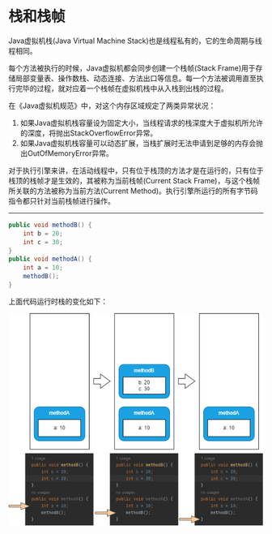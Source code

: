 # 栈和栈帧

Java虚拟机栈(Java Virtual Machine Stack)也是线程私有的，它的生命周期与线程相同。

每个方法被执行的时候，Java虚拟机都会同步创建一个栈帧(Stack Frame)用于存储局部变量表、操作数栈、动态连接、方法出口等信息。每一个方法被调用直至执行完毕的过程，就对应着一个栈帧在虚拟机栈中从入栈到出栈的过程。

在《Java虚拟机规范》中，对这个内存区域规定了两类异常状况：

1. 如果Java虚拟机栈容量设为固定大小，当线程请求的栈深度大于虚拟机所允许的深度，将抛出StackOverflowError异常。
2. 如果Java虚拟机栈容量可以动态扩展，当栈扩展时无法申请到足够的内存会抛出OutOfMemoryError异常。

对于执行引擎来讲，在活动线程中，只有位于栈顶的方法才是在运行的，只有位于栈顶的栈帧才是生效的，其被称为当前栈帧(Current Stack Frame)，与这个栈帧所关联的方法被称为当前方法(Current Method)。执行引擎所运行的所有字节码指令都只针对当前栈帧进行操作。

---

```java
public void methodB() {
    int b = 20;
    int c = 30;
}
public void methodA() {
    int a = 10;
    methodB();
}
```

上面代码运行时栈的变化如下：

![](./img/stack_change.png)
